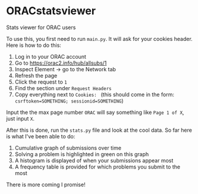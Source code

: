 # ORACstatsviewer
Stats viewer for ORAC users

To use this, you first need to run `main.py`. It will ask for your cookies header. Here is how to do this:

1. Log in to your ORAC account
2. Go to https://orac2.info/hub/allsubs/1
3. Inspect Element → go to the Network tab
4. Refresh the page
5. Click the request to `1`
6. Find the section under `Request Headers`
7. Copy everything next to `Cookies: ` (this should come in the form: `csrftoken=SOMETHING; sessionid=SOMETHING`)

Input the the max page number `ORAC` will say something like `Page 1 of X`, just input `X`.

After this is done, run the `stats.py` file and look at the cool data.
So far here is what I've been able to do:
1. Cumulative graph of submissions over time
2. Solving a problem is highlighted in green on this graph
3. A histogram is displayed of when your submissions appear most
4. A frequency table is provided for which problems you submit to the most

There is more coming I promise!
